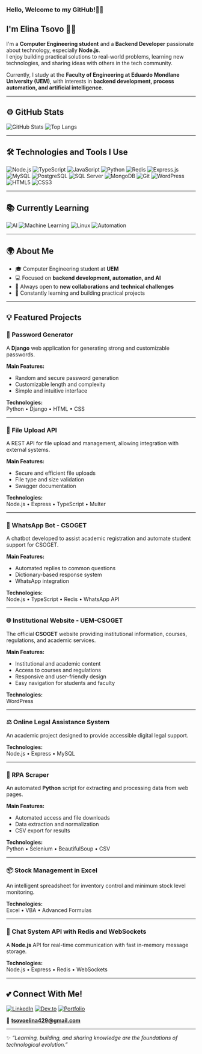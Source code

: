 ### Hello, Welcome to my GitHub!👋🏿
## I'm Elina Tsovo 👩🏿

I'm a **Computer Engineering student** and a **Backend Developer** passionate about technology, especially **Node.js**.  
I enjoy building practical solutions to real-world problems, learning new technologies, and sharing ideas with others in the tech community.  

Currently, I study at the **Faculty of Engineering at Eduardo Mondlane University (UEM)**, with interests in **backend development, process automation, and artificial intelligence**.

---

## ⚙️ GitHub Stats
![GitHub Stats](https://github-readme-stats.vercel.app/api?username=ElinaTsovo&theme=transparent&bg_color=000&border_color=ff66b2&show_icons=true&icon_color=ff66b2&title_color=ff66b2&text_color=FFF)
![Top Langs](https://github-readme-stats-git-masterrstaa-rickstaa.vercel.app/api/top-langs/?username=ElinaTsovo&layout=compact&bg_color=000&border_color=ff66b2&title_color=ff66b2&text_color=FFF)

---

## 🛠️ Technologies and Tools I Use

![Node.js](https://img.shields.io/badge/node.js-ff66b2?style=for-the-badge&logo=node.js&logoColor=white)
![TypeScript](https://img.shields.io/badge/typescript-ff66b2?style=for-the-badge&logo=typescript&logoColor=white)
![JavaScript](https://img.shields.io/badge/javascript-ff66b2?style=for-the-badge&logo=javascript&logoColor=white)
![Python](https://img.shields.io/badge/python-ff66b2?style=for-the-badge&logo=python&logoColor=white)
![Redis](https://img.shields.io/badge/redis-ff66b2?style=for-the-badge&logo=redis&logoColor=white)
![Express.js](https://img.shields.io/badge/express.js-ff66b2?style=for-the-badge&logo=express&logoColor=white)
![MySQL](https://img.shields.io/badge/mysql-ff66b2?style=for-the-badge&logo=mysql&logoColor=white)
![PostgreSQL](https://img.shields.io/badge/postgresql-ff66b2?style=for-the-badge&logo=postgresql&logoColor=white)
![SQL Server](https://img.shields.io/badge/sql%20server-ff66b2?style=for-the-badge&logo=microsoftsqlserver&logoColor=white)
![MongoDB](https://img.shields.io/badge/mongodb-ff66b2?style=for-the-badge&logo=mongodb&logoColor=white)
![Git](https://img.shields.io/badge/git-ff66b2?style=for-the-badge&logo=git&logoColor=white)
![WordPress](https://img.shields.io/badge/wordpress-ff66b2?style=for-the-badge&logo=wordpress&logoColor=white)
![HTML5](https://img.shields.io/badge/html5-ff66b2?style=for-the-badge&logo=html5&logoColor=white)
![CSS3](https://img.shields.io/badge/css3-ff66b2?style=for-the-badge&logo=css3&logoColor=white)

---

## 📚 Currently Learning

![AI](https://img.shields.io/badge/Artificial%20Intelligence-ff66b2?style=for-the-badge&logo=openai&logoColor=white)
![Machine Learning](https://img.shields.io/badge/Machine%20Learning-ff66b2?style=for-the-badge&logo=tensorflow&logoColor=white)
![Linux](https://img.shields.io/badge/linux-ff66b2?style=for-the-badge&logo=linux&logoColor=white)
![Automation](https://img.shields.io/badge/Automation-ff66b2?style=for-the-badge&logo=selenium&logoColor=white)

---

## 🌍 About Me
- 🎓 Computer Engineering student at **UEM**  
- 💻 Focused on **backend development, automation, and AI**  
- 💬 Always open to **new collaborations and technical challenges**  
- 🌱 Constantly learning and building practical projects  

---

## 💡 Featured Projects

### 🔐 Password Generator  
A **Django** web application for generating strong and customizable passwords.  

**Main Features:**  
- Random and secure password generation  
- Customizable length and complexity  
- Simple and intuitive interface  

**Technologies:**  
Python • Django • HTML • CSS  

---

### 📁 File Upload API  
A REST API for file upload and management, allowing integration with external systems.  

**Main Features:**  
- Secure and efficient file uploads  
- File type and size validation  
- Swagger documentation  

**Technologies:**  
Node.js • Express • TypeScript • Multer  

---

### 💬 WhatsApp Bot - CSOGET  
A chatbot developed to assist academic registration and automate student support for CSOGET.  

**Main Features:**  
- Automated replies to common questions  
- Dictionary-based response system  
- WhatsApp integration  

**Technologies:**  
Node.js • TypeScript • Redis • WhatsApp API  

---

### 🌐 Institutional Website - UEM-CSOGET  
The official **CSOGET** website providing institutional information, courses, regulations, and academic services.  

**Main Features:**  
- Institutional and academic content  
- Access to courses and regulations  
- Responsive and user-friendly design  
- Easy navigation for students and faculty  

**Technologies:**  
WordPress  

---

### ⚖️ Online Legal Assistance System  
An academic project designed to provide accessible digital legal support.  

**Technologies:**  
Node.js • Express • MySQL  

---

### 🤖 RPA Scraper  
An automated **Python** script for extracting and processing data from web pages.  

**Main Features:**  
- Automated access and file downloads  
- Data extraction and normalization  
- CSV export for results  

**Technologies:**  
Python • Selenium • BeautifulSoup • CSV  

---

### 📦 Stock Management in Excel  
An intelligent spreadsheet for inventory control and minimum stock level monitoring.  

**Technologies:**  
Excel • VBA • Advanced Formulas  

---

### 💬 Chat System API with Redis and WebSockets  
A **Node.js** API for real-time communication with fast in-memory message storage.  

**Technologies:**  
Node.js • Express • Redis • WebSockets  

---

## 💕 Connect With Me!

[![LinkedIn](https://img.shields.io/badge/LinkedIn-ff66b2?style=for-the-badge&logo=linkedin&logoColor=white)](https://linkedin.com/in/elinasimionetsovo)
[![Dev.to](https://img.shields.io/badge/Dev.to-ff66b2?style=for-the-badge&logo=dev.to&logoColor=white)](https://dev.to/elinatsovo)
[![Portfolio](https://img.shields.io/badge/Portfolio-ff66b2?style=for-the-badge&logo=google-chrome&logoColor=white)](https://tsovo.vercel.app/)

📧 **tsovoelina429@gmail.com**

---

✨ *“Learning, building, and sharing knowledge are the foundations of technological evolution.”*
